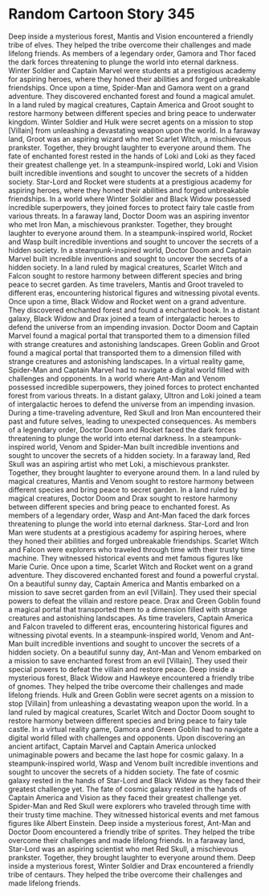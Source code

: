 # Random Cartoon Story 345

Deep inside a mysterious forest, Mantis and Vision encountered a friendly tribe of elves. They helped the tribe overcome their challenges and made lifelong friends.
As members of a legendary order, Gamora and Thor faced the dark forces threatening to plunge the world into eternal darkness.
Winter Soldier and Captain Marvel were students at a prestigious academy for aspiring heroes, where they honed their abilities and forged unbreakable friendships.
Once upon a time, Spider-Man and Gamora went on a grand adventure. They discovered enchanted forest and found a magical amulet.
In a land ruled by magical creatures, Captain America and Groot sought to restore harmony between different species and bring peace to underwater kingdom.
Winter Soldier and Hulk were secret agents on a mission to stop [Villain] from unleashing a devastating weapon upon the world.
In a faraway land, Groot was an aspiring wizard who met Scarlet Witch, a mischievous prankster. Together, they brought laughter to everyone around them.
The fate of enchanted forest rested in the hands of Loki and Loki as they faced their greatest challenge yet.
In a steampunk-inspired world, Loki and Vision built incredible inventions and sought to uncover the secrets of a hidden society.
Star-Lord and Rocket were students at a prestigious academy for aspiring heroes, where they honed their abilities and forged unbreakable friendships.
In a world where Winter Soldier and Black Widow possessed incredible superpowers, they joined forces to protect fairy tale castle from various threats.
In a faraway land, Doctor Doom was an aspiring inventor who met Iron Man, a mischievous prankster. Together, they brought laughter to everyone around them.
In a steampunk-inspired world, Rocket and Wasp built incredible inventions and sought to uncover the secrets of a hidden society.
In a steampunk-inspired world, Doctor Doom and Captain Marvel built incredible inventions and sought to uncover the secrets of a hidden society.
In a land ruled by magical creatures, Scarlet Witch and Falcon sought to restore harmony between different species and bring peace to secret garden.
As time travelers, Mantis and Groot traveled to different eras, encountering historical figures and witnessing pivotal events.
Once upon a time, Black Widow and Rocket went on a grand adventure. They discovered enchanted forest and found a enchanted book.
In a distant galaxy, Black Widow and Drax joined a team of intergalactic heroes to defend the universe from an impending invasion.
Doctor Doom and Captain Marvel found a magical portal that transported them to a dimension filled with strange creatures and astonishing landscapes.
Green Goblin and Groot found a magical portal that transported them to a dimension filled with strange creatures and astonishing landscapes.
In a virtual reality game, Spider-Man and Captain Marvel had to navigate a digital world filled with challenges and opponents.
In a world where Ant-Man and Venom possessed incredible superpowers, they joined forces to protect enchanted forest from various threats.
In a distant galaxy, Ultron and Loki joined a team of intergalactic heroes to defend the universe from an impending invasion.
During a time-traveling adventure, Red Skull and Iron Man encountered their past and future selves, leading to unexpected consequences.
As members of a legendary order, Doctor Doom and Rocket faced the dark forces threatening to plunge the world into eternal darkness.
In a steampunk-inspired world, Venom and Spider-Man built incredible inventions and sought to uncover the secrets of a hidden society.
In a faraway land, Red Skull was an aspiring artist who met Loki, a mischievous prankster. Together, they brought laughter to everyone around them.
In a land ruled by magical creatures, Mantis and Venom sought to restore harmony between different species and bring peace to secret garden.
In a land ruled by magical creatures, Doctor Doom and Drax sought to restore harmony between different species and bring peace to enchanted forest.
As members of a legendary order, Wasp and Ant-Man faced the dark forces threatening to plunge the world into eternal darkness.
Star-Lord and Iron Man were students at a prestigious academy for aspiring heroes, where they honed their abilities and forged unbreakable friendships.
Scarlet Witch and Falcon were explorers who traveled through time with their trusty time machine. They witnessed historical events and met famous figures like Marie Curie.
Once upon a time, Scarlet Witch and Rocket went on a grand adventure. They discovered enchanted forest and found a powerful crystal.
On a beautiful sunny day, Captain America and Mantis embarked on a mission to save secret garden from an evil [Villain]. They used their special powers to defeat the villain and restore peace.
Drax and Green Goblin found a magical portal that transported them to a dimension filled with strange creatures and astonishing landscapes.
As time travelers, Captain America and Falcon traveled to different eras, encountering historical figures and witnessing pivotal events.
In a steampunk-inspired world, Venom and Ant-Man built incredible inventions and sought to uncover the secrets of a hidden society.
On a beautiful sunny day, Ant-Man and Venom embarked on a mission to save enchanted forest from an evil [Villain]. They used their special powers to defeat the villain and restore peace.
Deep inside a mysterious forest, Black Widow and Hawkeye encountered a friendly tribe of gnomes. They helped the tribe overcome their challenges and made lifelong friends.
Hulk and Green Goblin were secret agents on a mission to stop [Villain] from unleashing a devastating weapon upon the world.
In a land ruled by magical creatures, Scarlet Witch and Doctor Doom sought to restore harmony between different species and bring peace to fairy tale castle.
In a virtual reality game, Gamora and Green Goblin had to navigate a digital world filled with challenges and opponents.
Upon discovering an ancient artifact, Captain Marvel and Captain America unlocked unimaginable powers and became the last hope for cosmic galaxy.
In a steampunk-inspired world, Wasp and Venom built incredible inventions and sought to uncover the secrets of a hidden society.
The fate of cosmic galaxy rested in the hands of Star-Lord and Black Widow as they faced their greatest challenge yet.
The fate of cosmic galaxy rested in the hands of Captain America and Vision as they faced their greatest challenge yet.
Spider-Man and Red Skull were explorers who traveled through time with their trusty time machine. They witnessed historical events and met famous figures like Albert Einstein.
Deep inside a mysterious forest, Ant-Man and Doctor Doom encountered a friendly tribe of sprites. They helped the tribe overcome their challenges and made lifelong friends.
In a faraway land, Star-Lord was an aspiring scientist who met Red Skull, a mischievous prankster. Together, they brought laughter to everyone around them.
Deep inside a mysterious forest, Winter Soldier and Drax encountered a friendly tribe of centaurs. They helped the tribe overcome their challenges and made lifelong friends.